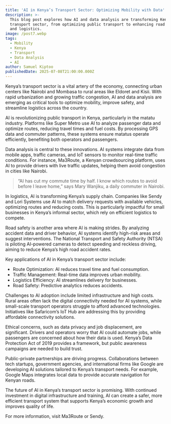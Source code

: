 ```yaml
---
title: 'AI in Kenya’s Transport Sector: Optimizing Mobility with Data'
description: >-
  This blog post explores how AI and data analysis are transforming Kenya’s
  transport sector, from optimizing public transport to enhancing road safety
  and logistics.
image: /post7.webp
tags:
  - Mobility
  - Kenya
  - Transport
  - Data Analysis
  - AI
author: Samuel Kiptoo
publishedDate: 2025-07-08T21:00:00.000Z
---
```


Kenya’s transport sector is a vital artery of the economy, connecting urban centers like Nairobi and Mombasa to rural areas like Eldoret and Kisii. With rapid urbanization and growing traffic congestion, AI and data analysis are emerging as critical tools to optimize mobility, improve safety, and streamline logistics across the country.

AI is revolutionizing public transport in Kenya, particularly in the matatu industry. Platforms like Super Metro use AI to analyze passenger data and optimize routes, reducing travel times and fuel costs. By processing GPS data and commuter patterns, these systems ensure matatus operate efficiently, benefiting both operators and passengers.

Data analysis is central to these innovations. AI systems integrate data from mobile apps, traffic cameras, and IoT sensors to monitor real-time traffic conditions. For instance, Ma3Route, a Kenyan crowdsourcing platform, uses AI to provide drivers with live traffic updates, helping them avoid congestion in cities like Nairobi.

> “AI has cut my commute time by half. I know which routes to avoid before I leave home,” says Mary Wanjiku, a daily commuter in Nairobi.

In logistics, AI is transforming Kenya’s supply chain. Companies like Sendy and Lori Systems use AI to match delivery requests with available vehicles, optimizing routes and reducing costs. This is particularly impactful for small businesses in Kenya’s informal sector, which rely on efficient logistics to compete.

Road safety is another area where AI is making strides. By analyzing accident data and driver behavior, AI systems identify high-risk areas and suggest interventions. The National Transport and Safety Authority (NTSA) is piloting AI-powered cameras to detect speeding and reckless driving, aiming to reduce Kenya’s high road accident rates.

Key applications of AI in Kenya’s transport sector include:

* Route Optimization: AI reduces travel time and fuel consumption.
* Traffic Management: Real-time data improves urban mobility.
* Logistics Efficiency: AI streamlines delivery for businesses.
* Road Safety: Predictive analytics reduces accidents.

Challenges to AI adoption include limited infrastructure and high costs. Rural areas often lack the digital connectivity needed for AI systems, while small-scale transport operators struggle to afford advanced technologies. Initiatives like Safaricom’s IoT Hub are addressing this by providing affordable connectivity solutions.

Ethical concerns, such as data privacy and job displacement, are significant. Drivers and operators worry that AI could automate jobs, while passengers are concerned about how their data is used. Kenya’s Data Protection Act of 2019 provides a framework, but public awareness campaigns are needed to build trust.

Public-private partnerships are driving progress. Collaborations between tech startups, government agencies, and international firms like Google are developing AI solutions tailored to Kenya’s transport needs. For example, Google Maps integrates local data to provide accurate navigation for Kenyan roads.

The future of AI in Kenya’s transport sector is promising. With continued investment in digital infrastructure and training, AI can create a safer, more efficient transport system that supports Kenya’s economic growth and improves quality of life.

For more information, visit Ma3Route or Sendy.
